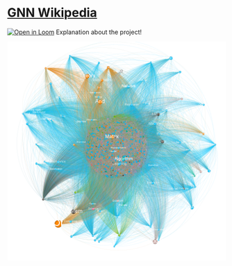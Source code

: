 # [GNN Wikipedia](https://dinizmaths.github.io/netdeploy/network/)

[![Open in Loom](https://img.shields.io/badge/-Video-83DA77?style=flat-square&logo=loom)](https://www.loom.com/share/27e4c46eb75f40918ce6fa375bf6f5da?sid=37ac00fb-8ebf-402a-9666-c85b1a57c564) Explanation about the project!

<img src="https://github.com/DinizMaths/airflow-project/blob/main/img/graph.png">

